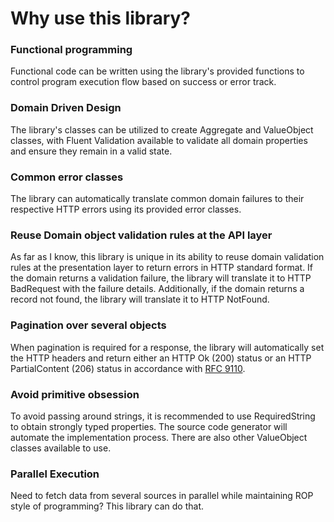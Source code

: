 # Why use this library?


### Functional programming

Functional code can be written using the library's provided functions to control program execution flow based on success or error track.


### Domain Driven Design

The library's classes can be utilized to create Aggregate and ValueObject classes, with Fluent Validation available to validate all domain properties and ensure they remain in a valid state.


### Common error classes

The library can automatically translate common domain failures to their respective HTTP errors using its provided error classes.


### Reuse Domain object validation rules at the API layer

As far as I know, this library is unique in its ability to reuse domain validation rules at the presentation layer to return errors in HTTP standard format. If the domain returns a validation failure, the library will translate it to HTTP BadRequest with the failure details. Additionally, if the domain returns a record not found, the library will translate it to HTTP NotFound.


### Pagination over several objects

When pagination is required for a response, the library will automatically set the HTTP headers and return either an HTTP Ok (200) status or an HTTP PartialContent (206) status in accordance with [RFC 9110](https://www.rfc-editor.org/rfc/rfc9110#field.content-range).


### Avoid primitive obsession

To avoid passing around strings, it is recommended to use RequiredString to obtain strongly typed properties. The source code generator will automate the implementation process. There are also other ValueObject classes available to use.


### Parallel Execution

Need to fetch data from several sources in parallel while maintaining ROP style of programming? This library can do that.
